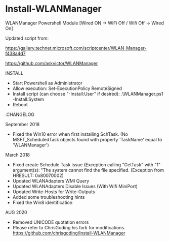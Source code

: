 # Install-WLANManager
WLANManager Powershell Module [Wired ON -> WiFi Off / Wifi Off -> Wired On]

Updated script from:

https://gallery.technet.microsoft.com/scriptcenter/WLAN-Manager-f438a4d7

https://github.com/askvictor/WLANManager

INSTALL
* Start Powershell as Administrator
* Allow execution:
  Set-ExecutionPolicy RemoteSigned
* Install script (can choose "-Install:User" if desired):
  .\WLANManager.ps1 -Install:System
* Reboot

.CHANGELOG

September 2018
- Fixed the Win10 error when first installing SchTask. (No MSFT_ScheduledTask objects found with property 'TaskName' equal to 'WLANManager') 

March 2018
- Fixed create Schedule Task issue (Exception calling "GetTask" with "1" argument(s): "The system cannot find the file specified. (Exception from HRESULT: 0x80070002)
- Updated WLANAdapters WMI Query
- Updated WLANAdapters Disable Issues (With Wifi MiniPort)
- Updated Write-Hosts for Write-Outputs
- Added some troubleshooting hints
- Fixed the Win8 identification

AUG 2020
- Removed UNICODE quotation errors
- Please refer to ChrisGoding his fork for modifications.
https://github.com/chrisgoding/Install-WLANManager
